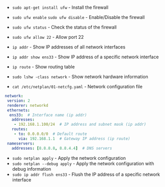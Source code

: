 * `sudo apt-get install ufw` - Install the firewall
* `sudo ufw enable` `sudo ufw disable` - Enable/Disable the firewall
* `sudo ufw status` - Check the status of the firewall
* `sudo ufw allow 22` - Allow port 22

* `ip addr` - Show IP addresses of all network interfaces
* `ip addr show ens33` - Show IP address of a specific network interface
* `ip route` - Show routing table
* `sudo lshw -class network` - Show network hardware information
* `cat /etc/netplan/01-netcfg.yaml` - Network configuration file
```yaml
network:
 version: 2
 renderer: networkd
 ethernets:
  ens33:  # Interface name (ip addr)
   addresses:
    - 192.168.1.100/24  # IP address and subnet mask (ip addr)
   routes:
    - to: 0.0.0.0/0  # Default route
      via: 192.168.1.1  # Gateway IP address (ip route)
 nameservers:
   addresses: [8.8.8.8, 8.8.4.4]  # DNS servers
```
* `sudo netplan apply` - Apply the network configuration
* `sudo netplan --debug apply` - Apply the network configuration with debug information
* `sudo ip addr flush ens33` - Flush the IP address of a specific network interface
